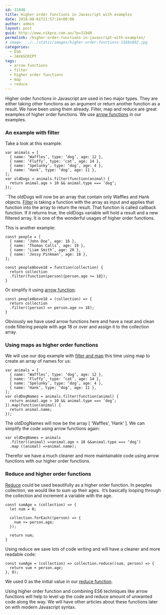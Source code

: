 ```yaml
---
id: 31948
title: Higher order functions in Javascript with examples
date: 2018-08-01T21:57:24+00:00
author: admin
layout: post
guid: http://www.nikpro.com.au/?p=31948
permalink: /higher-order-functions-in-javascript-with-examples/
# image: ../../static/images/higher-order-functions-1568x882.jpg
categories:
  - ES6
  - JAVASCRIPT
tags:
  - arrow functions
  - filter
  - higher order functions
  - map
  - reduce
---
```

Higher order functions in Javascript are used in two major types. They are either taking other functions as an argument or return another function as a result. We have been using them already. Filter, map and reduce are great examples of higher order functions. We use [arrow functions](http://www.nikpro.com.au/all-you-need-to-know-about-arrow-functions-in-javascript/) in our examples.

### An example with filter

Take a look at this example:

`var animals = [`  
`  { name: ‘Waffles’, type: ‘dog’, age: 12 },`  
`  { name: ‘Fluffy’, type: ‘cat’, age: 14 },`  
`  { name: ‘Spelunky’, type: ‘dog’, age: 4 },`  
`  { name: ‘Hank’, type: ‘dog’, age: 11 },`  
`];`  
`var oldDogs = animals.filter(function(animal) {`  
`  return animal.age > 10 && animal.type === ‘dog’;`  
`});`

``The oldDogs will now be an array that contain only Waffles and Hank objects. [Filter](http://www.nikpro.com.au/practice-with-map-filter-and-sort-methods-in-javascript-the-es6-way/) is taking a function with the array as input and applies that function into the array to return the result. That function is called callback function. If it returns true, the oldDogs variable will hold a result and a new filtered array. It is one of the wonderful usages of higher order functions. 

This is another example:

`const people = [`  
`  { name: ‘John Doe’, age: 16 },`  
`  { name: ‘Thomas Calls’, age: 19 },`  
`  { name: ‘Liam Smith’, age: 20 },`  
`  { name: ‘Jessy Pinkman’, age: 18 },`  
`];`

`const peopleAbove18 = function(collection) {`  
`  return collection`  
`  .filter(function(person){person.age >= 18});`  
`}`

Or simplify it using [arrow function](http://www.nikpro.com.au/all-you-need-to-know-about-arrow-functions-in-javascript/):

`const peopleAbove18 = (collection) => {`  
`  return collection`  
`  .filter((person) => person.age >= 18);`  
`}`

Obviously we have used arrow functions here and have a neat and clean code filtering people with age 18 or over and assign it to the collection array.

### Using maps as higher order functions

We will use our dog example with [filter and map](http://www.nikpro.com.au/practice-with-map-filter-and-sort-methods-in-javascript-the-es6-way/) this time using map to create an array of names for us:

`var animals = [`  
`  { name: ‘Waffles’, type: ‘dog’, age: 12 },`  
`  { name: ‘Fluffy’, type: ‘cat’, age: 14 },`  
`  { name: ‘Spelunky’, type: ‘dog’, age: 4 },`  
`  { name: ‘Hank’, type: ‘dog’, age: 11 },`  
`];`  
`var oldDogNames = animals.filter(function(animal) {`  
`  return animal.age > 10 && animal.type === ‘dog’;`  
`}).map(function(animal) {`  
`  return animal.name;`  
`});`

The oldDogNames will now be the array [ ‘Waffles’, ‘Hank’ ]. We can simplify the code using arrow functions again:

`var oldDogNames = animals`  
`  .filter((animal) =>animal.age > 10 &&animal.type === ‘dog’)`  
`  .map ((animal) =>animal.name);`

Therefor we have a much cleaner and more maintainable code using arrow functions with our higher order functions.

### Reduce and higher order functions

[Reduce](http://www.nikpro.com.au/javascript-es6-reduce-method/) could be used beautifully as a higher order function. In peoples collection, we would like to sum up their ages.  It’s basically looping through the collection and increment a variable with the age.

`const sumAge = (collection) => {`  
`  let num = 0;`

`  collection.forEach((person) => {`  
`    num += person.age;`  
`  });`

`  return num;`  
`}`

Using reduce we save lots of code writing and will have a cleaner and more readable code:

`const sumAge = (collection) => collection.reduce((sum, person) => {`  
`  return sum + person.age;`  
`}, 0);`

We used 0 as the initial value in our [reduce function](http://www.nikpro.com.au/javascript-es6-reduce-method/).

Using higher order function and combining ES6 techniques like arrow functions will help to level up the code and reduce amount of unwanted code along the way. We will have other articles about these functions later on with modern Javascript syntax.